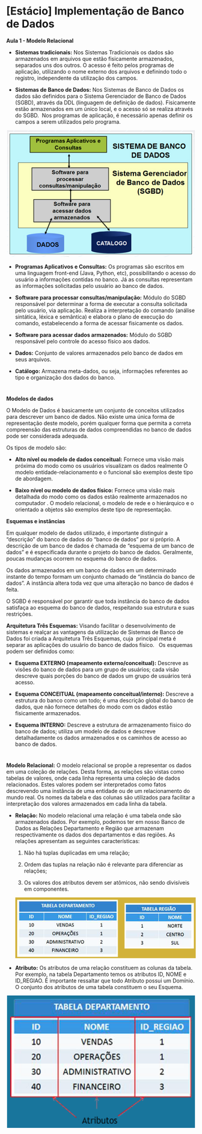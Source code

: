 # [Estácio] Implementação de Banco de Dados

**Aula 1 - Modelo Relacional**

- **Sistemas tradicionais:** Nos Sistemas Tradicionais os dados são armazenados em arquivos que estão fisicamente armazenados, separados uns dos outros. O acesso é feito pelos programas de aplicação, utilizando o nome externo dos arquivos e definindo todo o registro, independente da utilização dos campos.

- **Sistemas de Banco de Dados:** Nos Sistemas de Banco de Dados os dados são definidos para o Sistema Gerenciador de Banco de Dados (SGBD), através da DDL (linguagem de definição de dados). Fisicamente estão armazenados em um único local, e o acesso só se realiza através do SGBD.  Nos programas de aplicação, é necessário apenas definir os campos a serem utilizados pelo programa.

<p align="center"><img src="images/sgbd.png" width="500px"></p>

- **Programas Aplicativos e Consultas:** Os programas são escritos em uma linguagem front-end (Java, Python, etc), possibilitando o acesso do usuário a informações contidas no banco. Já as consultas representam as informações solicitadas pelo usuário ao banco de dados.

- **Software para processar consultas/manipulação:** Módulo do SGBD responsável por determinar a forma de executar a consulta solicitada pelo usuário, via aplicação. Realiza a interpretação do comando (análise sintática, léxica e semântica) e elabora o plano de execução do comando, estabelecendo a forma de acessar fisicamente os dados.

- **Software para acessar dados armazenados:** Módulo do SGBD responsável pelo controle do acesso físico aos dados.

- **Dados:** Conjunto de valores armazenados pelo banco de dados em seus arquivos.

- **Catálogo:** Armazena meta-dados, ou seja, informações referentes ao tipo e organização dos dados do banco.

#

**Modelos de dados**

O Modelo de Dados é basicamente um conjunto de conceitos utilizados para descrever um banco de dados. Não existe uma única forma de representação deste modelo, porém qualquer forma que permita a correta compreensão das estruturas de dados compreendidas no banco de dados pode ser considerada adequada.

Os tipos de modelo são:

- **Alto nível ou modelo de dados conceitual:** Fornece uma visão mais próxima do modo como os usuários visualizam os dados realmente O modelo entidade-relacionamento e o funcional são exemplos deste tipo de abordagem.

- **Baixo nível ou modelo de dados físico:** Fornece uma visão mais detalhada do modo como os dados estão realmente armazenados no computador . O modelo relacional, o modelo de rede e o hierárquico e o orientado a objetos são exemplos deste tipo de representação.

**Esquemas e instâncias**

Em qualquer modelo de dados utilizado, é importante distinguir a “descrição” do banco de dados do “banco de dados” por si próprio. A descrição de um banco de dados é chamada de “esquema de um banco de dados” e é especificada durante o projeto do banco de dados. Geralmente, poucas mudanças ocorrem no esquema do banco de dados.

Os dados armazenados em um banco de dados em um determinado instante do tempo formam um conjunto chamado de “instância do banco de dados”. A instância altera toda vez que uma alteração no banco de dados é feita.

O SGBD é responsável por garantir que toda instância do banco de dados satisfaça ao esquema do banco de dados, respeitando sua estrutura e suas restrições.

**Arquitetura Três Esquemas:** Visando facilitar o desenvolvimento de sistemas e realçar as vantagens da utilização de Sistemas de Banco de Dados foi criada a Arquitetura Três Esquemas, cuja  principal meta é separar as aplicações do usuário do banco de dados físico.
 
Os esquemas podem ser definidos como:

- **Esquema EXTERNO (mapeamento externo/conceitual):** Descreve as visões do banco de dados para um grupo de usuários; cada visão descreve quais porções do banco de dados um grupo de usuários terá acesso.

- **Esquema CONCEITUAL (mapeamento conceitual/interno):** Descreve a estrutura do banco como um todo; é uma descrição global do banco de dados, que não fornece detalhes do modo com os dados estão fisicamente armazenados.

- **Esquema INTERNO:** Descreve a estrutura de armazenamento físico do banco de dados; utiliza um modelo de dados e descreve detalhadamente os dados armazenados e os caminhos de acesso ao banco de dados.

#

**Modelo Relacional:** O modelo relacional se propõe a representar os dados em uma coleção de relações. Desta forma, as relações são vistas como tabelas de valores, onde cada linha representa uma coleção de dados relacionados. Estes valores podem ser interpretados como fatos descrevendo uma instância de uma entidade ou de um relacionamento do mundo real.
Os nomes da tabela e das colunas são utilizados para facilitar a interpretação dos valores armazenados em cada linha da tabela.

  - **Relação:** No modelo relacional uma relação é uma tabela onde são armazenados dados. Por exemplo, podemos ter em nosso Banco de Dados as Relações Departamento e Região que armazenam respectivamente os dados dos departamentos e das regiões. As relações apresentam as seguintes características:

    1. Não há tuplas duplicadas em uma relação;

    2. Ordem das tuplas na relação não é relevante para diferenciar as relações;

    3. Os valores dos atributos devem ser atômicos, não sendo divisíveis em componentes.

    <p align="center"><img src="images/relacao.png" width="500px"></p>


  - **Atributo:** Os atributos de uma relação constituem as colunas da tabela. Por exemplo, na tabela Departamento temos os atributos ID, NOME e ID_REGIAO. É importante ressaltar que todo Atributo possui um Domínio. O conjunto dos atributos de uma tabela constituem o seu Esquema.

  <p align="center"><img src="images/atributo.png" width="500px"></p>

